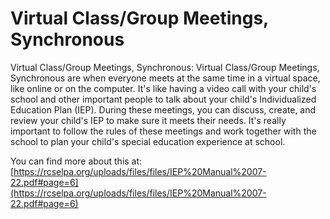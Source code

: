 # Virtual Class/Group Meetings, Synchronous
Virtual Class/Group Meetings, Synchronous: Virtual Class/Group Meetings, Synchronous are when everyone meets at the same time in a virtual space, like online or on the computer. It's like having a video call with your child's school and other important people to talk about your child's Individualized Education Plan (IEP). During these meetings, you can discuss, create, and review your child's IEP to make sure it meets their needs. It's really important to follow the rules of these meetings and work together with the school to plan your child's special education experience at school.

You can find more about this at: [https://rcselpa.org/uploads/files/files/IEP%20Manual%2007-22.pdf#page=6](https://rcselpa.org/uploads/files/files/IEP%20Manual%2007-22.pdf#page=6)
